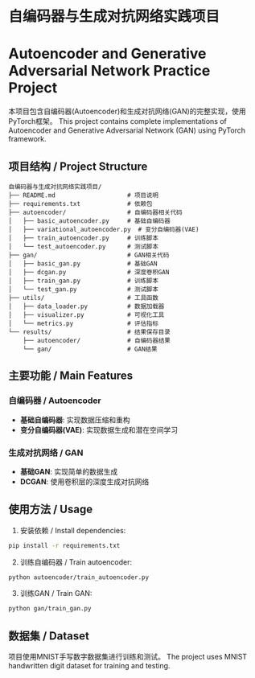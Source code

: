 # 自编码器与生成对抗网络实践项目
# Autoencoder and Generative Adversarial Network Practice Project

本项目包含自编码器(Autoencoder)和生成对抗网络(GAN)的完整实现，使用PyTorch框架。
This project contains complete implementations of Autoencoder and Generative Adversarial Network (GAN) using PyTorch framework.

## 项目结构 / Project Structure

```
自编码器与生成对抗网络实践项目/
├── README.md                    # 项目说明
├── requirements.txt             # 依赖包
├── autoencoder/                 # 自编码器相关代码
│   ├── basic_autoencoder.py     # 基础自编码器
│   ├── variational_autoencoder.py  # 变分自编码器(VAE)
│   ├── train_autoencoder.py     # 训练脚本
│   └── test_autoencoder.py      # 测试脚本
├── gan/                         # GAN相关代码
│   ├── basic_gan.py             # 基础GAN
│   ├── dcgan.py                 # 深度卷积GAN
│   ├── train_gan.py             # 训练脚本
│   └── test_gan.py              # 测试脚本
├── utils/                       # 工具函数
│   ├── data_loader.py           # 数据加载器
│   ├── visualizer.py            # 可视化工具
│   └── metrics.py               # 评估指标
└── results/                     # 结果保存目录
    ├── autoencoder/             # 自编码器结果
    └── gan/                     # GAN结果
```

## 主要功能 / Main Features

### 自编码器 / Autoencoder
- **基础自编码器**: 实现数据压缩和重构
- **变分自编码器(VAE)**: 实现数据生成和潜在空间学习

### 生成对抗网络 / GAN
- **基础GAN**: 实现简单的数据生成
- **DCGAN**: 使用卷积层的深度生成对抗网络

## 使用方法 / Usage

1. 安装依赖 / Install dependencies:
```bash
pip install -r requirements.txt
```

2. 训练自编码器 / Train autoencoder:
```bash
python autoencoder/train_autoencoder.py
```

3. 训练GAN / Train GAN:
```bash
python gan/train_gan.py
```

## 数据集 / Dataset
项目使用MNIST手写数字数据集进行训练和测试。
The project uses MNIST handwritten digit dataset for training and testing. 